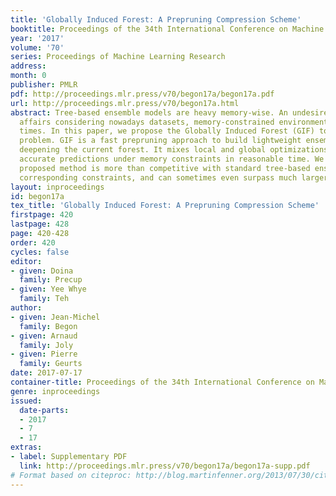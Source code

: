 ```yaml
---
title: 'Globally Induced Forest: A Prepruning Compression Scheme'
booktitle: Proceedings of the 34th International Conference on Machine Learning
year: '2017'
volume: '70'
series: Proceedings of Machine Learning Research
address: 
month: 0
publisher: PMLR
pdf: http://proceedings.mlr.press/v70/begon17a/begon17a.pdf
url: http://proceedings.mlr.press/v70/begon17a.html
abstract: Tree-based ensemble models are heavy memory-wise. An undesired state of
  affairs considering nowadays datasets, memory-constrained environment and fitting/prediction
  times. In this paper, we propose the Globally Induced Forest (GIF) to remedy this
  problem. GIF is a fast prepruning approach to build lightweight ensembles by iteratively
  deepening the current forest. It mixes local and global optimizations to produce
  accurate predictions under memory constraints in reasonable time. We show that the
  proposed method is more than competitive with standard tree-based ensembles under
  corresponding constraints, and can sometimes even surpass much larger models.
layout: inproceedings
id: begon17a
tex_title: 'Globally Induced Forest: A Prepruning Compression Scheme'
firstpage: 420
lastpage: 428
page: 420-428
order: 420
cycles: false
editor:
- given: Doina
  family: Precup
- given: Yee Whye
  family: Teh
author:
- given: Jean-Michel
  family: Begon
- given: Arnaud
  family: Joly
- given: Pierre
  family: Geurts
date: 2017-07-17
container-title: Proceedings of the 34th International Conference on Machine Learning
genre: inproceedings
issued:
  date-parts:
  - 2017
  - 7
  - 17
extras:
- label: Supplementary PDF
  link: http://proceedings.mlr.press/v70/begon17a/begon17a-supp.pdf
# Format based on citeproc: http://blog.martinfenner.org/2013/07/30/citeproc-yaml-for-bibliographies/
---
```

